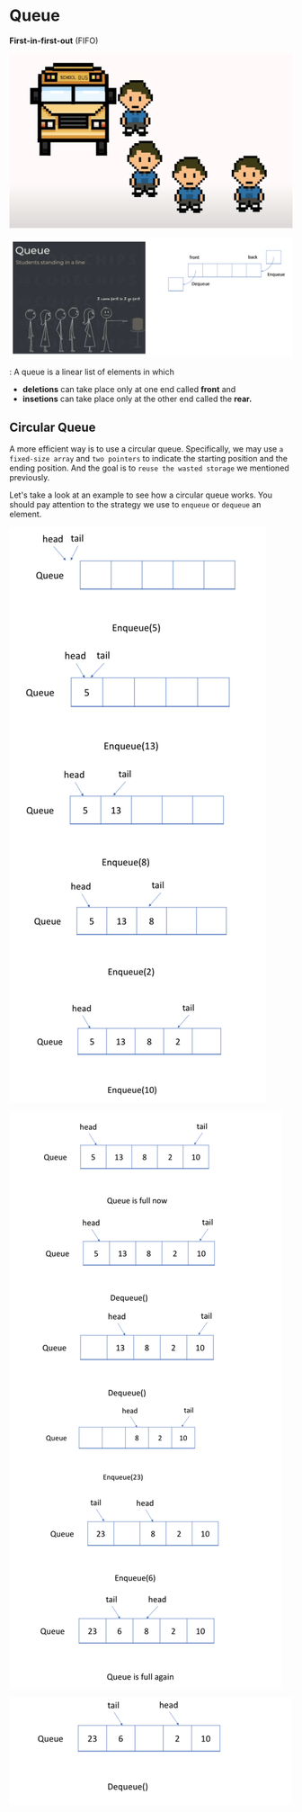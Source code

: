 # Queue

**First-in-first-out** (FIFO)

![1711989480473](image/Queue/1711989480473.png)

![1711989509597](image/Queue/1711989509597.png)


: A queue is a linear list of elements in which

* **deletions** can take place only at one end called **front** and
* **insetions** can take place only at the other end called the **rear.**


## Circular Queue

A more efficient way is to use a circular queue. Specifically, we may use `a fixed-size array` and `two pointers` to indicate the starting position and the ending position. And the goal is to `reuse the wasted storage` we mentioned previously.

Let's take a look at an example to see how a circular queue works. You should pay attention to the strategy we use to `enqueue` or `dequeue` an element.


![1711989694190](image/Queue/1711989694190.png)

![1711989723061](image/Queue/1711989723061.png)

![1711989734789](image/Queue/1711989734789.png)
